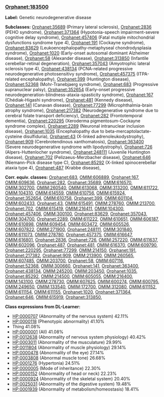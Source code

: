 
### [Orphanet:183500](http://www.orpha.net/ORDO/Orphanet_183500)
**Label:** Genetic neurodegenerative disease

**Subclasses:** [Orphanet:35689](http://www.orpha.net/ORDO/Orphanet_35689) (Primary lateral sclerosis), [Orphanet:2836](http://www.orpha.net/ORDO/Orphanet_2836) (PEHO syndrome), [Orphanet:371364](http://www.orpha.net/ORDO/Orphanet_371364) (Hypotonia-speech impairment-severe cognitive delay syndrome), [Orphanet:457406](http://www.orpha.net/ORDO/Orphanet_457406) (Fatal mutiple mitochondrial dysfunctions syndrome type 4), [Orphanet:191](http://www.orpha.net/ORDO/Orphanet_191) (Cockayne syndrome), [Orphanet:83629](http://www.orpha.net/ORDO/Orphanet_83629) (Leukoencephalopathy-metaphyseal chondrodysplasia syndrome), [Orphanet:1020](http://www.orpha.net/ORDO/Orphanet_1020) (Early-onset autosomal dominant Alzheimer disease), [Orphanet:58](http://www.orpha.net/ORDO/Orphanet_58) (Alexander disease), [Orphanet:313850](http://www.orpha.net/ORDO/Orphanet_313850) (Infantile cerebellar-retinal degeneration), [Orphanet:357043](http://www.orpha.net/ORDO/Orphanet_357043) (Amyotrophic lateral sclerosis type 4), [Orphanet:438134](http://www.orpha.net/ORDO/Orphanet_438134) (PCNA-related progressive neurodegenerative photosensitivy syndrome), [Orphanet:457375](http://www.orpha.net/ORDO/Orphanet_457375) (ITPA-related encephalopathy), [Orphanet:399](http://www.orpha.net/ORDO/Orphanet_399) (Huntington disease), [Orphanet:52368](http://www.orpha.net/ORDO/Orphanet_52368) (Mohr-Tranebjaerg syndrome), [Orphanet:683](http://www.orpha.net/ORDO/Orphanet_683) (Progressive supranuclear palsy), [Orphanet:352654](http://www.orpha.net/ORDO/Orphanet_352654) (Early-onset progressive neurodegeneration-blindness-ataxia-spasticity syndrome), [Orphanet:167](http://www.orpha.net/ORDO/Orphanet_167) (Chédiak-Higashi syndrome), [Orphanet:481](http://www.orpha.net/ORDO/Orphanet_481) (Kennedy disease), [Orphanet:141](http://www.orpha.net/ORDO/Orphanet_141) (Canavan disease), [Orphanet:77299](http://www.orpha.net/ORDO/Orphanet_77299) (Microphthalmia-brain atrophy syndrome), [Orphanet:217382](http://www.orpha.net/ORDO/Orphanet_217382) (Neurodegenerative syndrome due to cerebral folate transport deficiency), [Orphanet:282](http://www.orpha.net/ORDO/Orphanet_282) (Frontotemporal dementia), [Orphanet:220295](http://www.orpha.net/ORDO/Orphanet_220295) (Xeroderma pigmentosum-Cockayne syndrome complex), [Orphanet:2289](http://www.orpha.net/ORDO/Orphanet_2289) (Neuronal intranuclear inclusion disease), [Orphanet:1035](http://www.orpha.net/ORDO/Orphanet_1035) (Encephalopathy due to beta-mercaptolactate-cysteine disulfiduria), [Orphanet:43](http://www.orpha.net/ORDO/Orphanet_43) (X-linked adrenoleukodystrophy), [Orphanet:909](http://www.orpha.net/ORDO/Orphanet_909) (Cerebrotendinous xanthomatosis), [Orphanet:363400](http://www.orpha.net/ORDO/Orphanet_363400) (Severe neurodegenerative syndrome with lipodystrophy), [Orphanet:726](http://www.orpha.net/ORDO/Orphanet_726) (Alpers-Huttenlocher syndrome), [Orphanet:248111](http://www.orpha.net/ORDO/Orphanet_248111) (Juvenile Huntington disease), [Orphanet:702](http://www.orpha.net/ORDO/Orphanet_702) (Pelizaeus-Merzbacher disease), [Orphanet:646](http://www.orpha.net/ORDO/Orphanet_646) (Niemann-Pick disease type C), [Orphanet:85292](http://www.orpha.net/ORDO/Orphanet_85292) (X-linked spinocerebellar ataxia type 4), [Orphanet:487](http://www.orpha.net/ORDO/Orphanet_487) (Krabbe disease), 

**Corr. equiv. classes:** [Orphanet:683](http://www.orpha.net/ORDO/Orphanet_683), [OMIM:606889](http://purl.obolibrary.org/obo/OMIM_606889), [Orphanet:167](http://www.orpha.net/ORDO/Orphanet_167), [OMIM:609636](http://purl.obolibrary.org/obo/OMIM_609636), [Orphanet:282](http://www.orpha.net/ORDO/Orphanet_282), [Orphanet:35689](http://www.orpha.net/ORDO/Orphanet_35689), [OMIM:616570](http://purl.obolibrary.org/obo/OMIM_616570), [OMIM:302700](http://purl.obolibrary.org/obo/OMIM_302700), [OMIM:260540](http://purl.obolibrary.org/obo/OMIM_260540), [OMIM:613068](http://purl.obolibrary.org/obo/OMIM_613068), [OMIM:313200](http://purl.obolibrary.org/obo/OMIM_313200), [OMIM:611722](http://purl.obolibrary.org/obo/OMIM_611722), [OMIM:104310](http://purl.obolibrary.org/obo/OMIM_104310), [OMIM:614559](http://purl.obolibrary.org/obo/OMIM_614559), [OMIM:610756](http://purl.obolibrary.org/obo/OMIM_610756), [OMIM:615924](http://purl.obolibrary.org/obo/OMIM_615924), [Orphanet:352654](http://www.orpha.net/ORDO/Orphanet_352654), [OMIM:610758](http://purl.obolibrary.org/obo/OMIM_610758), [Orphanet:399](http://www.orpha.net/ORDO/Orphanet_399), [OMIM:601104](http://purl.obolibrary.org/obo/OMIM_601104), [OMIM:602433](http://purl.obolibrary.org/obo/OMIM_602433), [Orphanet:43](http://www.orpha.net/ORDO/Orphanet_43), [OMIM:615491](http://purl.obolibrary.org/obo/OMIM_615491), [OMIM:278760](http://purl.obolibrary.org/obo/OMIM_278760), [OMIM:213700](http://purl.obolibrary.org/obo/OMIM_213700), [Orphanet:702](http://www.orpha.net/ORDO/Orphanet_702), [OMIM:615419](http://purl.obolibrary.org/obo/OMIM_615419), [OMIM:216411](http://purl.obolibrary.org/obo/OMIM_216411), [OMIM:104300](http://purl.obolibrary.org/obo/OMIM_104300), [Orphanet:457406](http://www.orpha.net/ORDO/Orphanet_457406), [OMIM:300100](http://purl.obolibrary.org/obo/OMIM_300100), [Orphanet:83629](http://www.orpha.net/ORDO/Orphanet_83629), [Orphanet:357043](http://www.orpha.net/ORDO/Orphanet_357043), [OMIM:304700](http://purl.obolibrary.org/obo/OMIM_304700), [Orphanet:2289](http://www.orpha.net/ORDO/Orphanet_2289), [OMIM:611222](http://purl.obolibrary.org/obo/OMIM_611222), [OMIM:610651](http://purl.obolibrary.org/obo/OMIM_610651), [OMIM:606187](http://purl.obolibrary.org/obo/OMIM_606187), [OMIM:610898](http://purl.obolibrary.org/obo/OMIM_610898), [OMIM:609454](http://purl.obolibrary.org/obo/OMIM_609454), [OMIM:603472](http://purl.obolibrary.org/obo/OMIM_603472), [OMIM:605526](http://purl.obolibrary.org/obo/OMIM_605526), [OMIM:607822](http://purl.obolibrary.org/obo/OMIM_607822), [OMIM:271900](http://purl.obolibrary.org/obo/OMIM_271900), [Orphanet:248111](http://www.orpha.net/ORDO/Orphanet_248111), [OMIM:301840](http://purl.obolibrary.org/obo/OMIM_301840), [OMIM:611073](http://purl.obolibrary.org/obo/OMIM_611073), [OMIM:278780](http://purl.obolibrary.org/obo/OMIM_278780), [Orphanet:457375](http://www.orpha.net/ORDO/Orphanet_457375), [OMIM:616647](http://purl.obolibrary.org/obo/OMIM_616647), [OMIM:616801](http://purl.obolibrary.org/obo/OMIM_616801), [Orphanet:2836](http://www.orpha.net/ORDO/Orphanet_2836), [Orphanet:726](http://www.orpha.net/ORDO/Orphanet_726), [OMIM:257220](http://purl.obolibrary.org/obo/OMIM_257220), [OMIM:611637](http://purl.obolibrary.org/obo/OMIM_611637), [OMIM:602096](http://purl.obolibrary.org/obo/OMIM_602096), [Orphanet:487](http://www.orpha.net/ORDO/Orphanet_487), [Orphanet:481](http://www.orpha.net/ORDO/Orphanet_481), [OMIM:616370](http://purl.obolibrary.org/obo/OMIM_616370), [OMIM:609790](http://purl.obolibrary.org/obo/OMIM_609790), [Orphanet:220295](http://www.orpha.net/ORDO/Orphanet_220295), [Orphanet:77299](http://www.orpha.net/ORDO/Orphanet_77299), [OMIM:214150](http://purl.obolibrary.org/obo/OMIM_214150), [Orphanet:191](http://www.orpha.net/ORDO/Orphanet_191), [Orphanet:217382](http://www.orpha.net/ORDO/Orphanet_217382), [Orphanet:909](http://www.orpha.net/ORDO/Orphanet_909), [OMIM:213900](http://purl.obolibrary.org/obo/OMIM_213900), [OMIM:260565](http://purl.obolibrary.org/obo/OMIM_260565), [OMIM:607485](http://purl.obolibrary.org/obo/OMIM_607485), [OMIM:203700](http://purl.obolibrary.org/obo/OMIM_203700), [Orphanet:58](http://www.orpha.net/ORDO/Orphanet_58), [OMIM:607116](http://purl.obolibrary.org/obo/OMIM_607116), [Orphanet:52368](http://www.orpha.net/ORDO/Orphanet_52368), [OMIM:300660](http://purl.obolibrary.org/obo/OMIM_300660), [Orphanet:141](http://www.orpha.net/ORDO/Orphanet_141), [Orphanet:363400](http://www.orpha.net/ORDO/Orphanet_363400), [Orphanet:438134](http://www.orpha.net/ORDO/Orphanet_438134), [OMIM:245200](http://purl.obolibrary.org/obo/OMIM_245200), [OMIM:203450](http://purl.obolibrary.org/obo/OMIM_203450), [Orphanet:1035](http://www.orpha.net/ORDO/Orphanet_1035), [Orphanet:85292](http://www.orpha.net/ORDO/Orphanet_85292), [OMIM:214500](http://purl.obolibrary.org/obo/OMIM_214500), [OMIM:605055](http://purl.obolibrary.org/obo/OMIM_605055), [OMIM:216400](http://purl.obolibrary.org/obo/OMIM_216400), [OMIM:143100](http://purl.obolibrary.org/obo/OMIM_143100), [OMIM:278730](http://purl.obolibrary.org/obo/OMIM_278730), [OMIM:607625](http://purl.obolibrary.org/obo/OMIM_607625), [OMIM:600274](http://purl.obolibrary.org/obo/OMIM_600274), [OMIM:600795](http://purl.obolibrary.org/obo/OMIM_600795), [OMIM:249650](http://purl.obolibrary.org/obo/OMIM_249650), [OMIM:133540](http://purl.obolibrary.org/obo/OMIM_133540), [OMIM:172700](http://purl.obolibrary.org/obo/OMIM_172700), [OMIM:312080](http://purl.obolibrary.org/obo/OMIM_312080), [OMIM:611152](http://purl.obolibrary.org/obo/OMIM_611152), [OMIM:611154](http://purl.obolibrary.org/obo/OMIM_611154), [OMIM:611155](http://purl.obolibrary.org/obo/OMIM_611155), [Orphanet:1020](http://www.orpha.net/ORDO/Orphanet_1020), [Orphanet:371364](http://www.orpha.net/ORDO/Orphanet_371364), [Orphanet:646](http://www.orpha.net/ORDO/Orphanet_646), [OMIM:615919](http://purl.obolibrary.org/obo/OMIM_615919), [Orphanet:313850](http://www.orpha.net/ORDO/Orphanet_313850), 

**Class expressions from DL-Learner:**

- [HP:0000707](http://purl.obolibrary.org/obo/HP_0000707) (Abnormality of the nervous system) 42.11%
- [HP:0000118](http://purl.obolibrary.org/obo/HP_0000118) (Phenotypic abnormality) 41.10%
- Thing 41.08%
- [HP:0000001](http://purl.obolibrary.org/obo/HP_0000001) (All) 41.08%
- [HP:0012638](http://purl.obolibrary.org/obo/HP_0012638) (Abnormality of nervous system physiology) 40.42%
- [HP:0003011](http://purl.obolibrary.org/obo/HP_0003011) (Abnormality of the musculature) 29.99%
- [HP:0011804](http://purl.obolibrary.org/obo/HP_0011804) (Abnormality of muscle physiology) 29.14%
- [HP:0000478](http://purl.obolibrary.org/obo/HP_0000478) (Abnormality of the eye) 27.14%
- [HP:0003808](http://purl.obolibrary.org/obo/HP_0003808) (Abnormal muscle tone) 26.68%
- [HP:0001276](http://purl.obolibrary.org/obo/HP_0001276) (Hypertonia) 24.51%
- [HP:0000005](http://purl.obolibrary.org/obo/HP_0000005) (Mode of inheritance) 22.30%
- [HP:0000152](http://purl.obolibrary.org/obo/HP_0000152) (Abnormality of head or neck) 22.23%
- [HP:0000924](http://purl.obolibrary.org/obo/HP_0000924) (Abnormality of the skeletal system) 20.40%
- [HP:0025031](http://purl.obolibrary.org/obo/HP_0025031) (Abnormality of the digestive system) 19.48%
- [HP:0001939](http://purl.obolibrary.org/obo/HP_0001939) (Abnormality of metabolism/homeostasis) 18.41%


